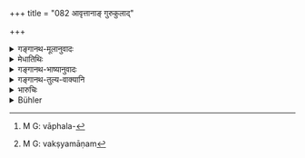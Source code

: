+++
title = "082 आवृत्तानाङ् गुरुकुलाद्"

+++

<details><summary>गङ्गानथ-मूलानुवादः</summary>

He shall do honour to those Brāhmaṇas who have returned from their teacher’s house; for kings, this is interminable; and has been called ‘Brahmic treasure’.—(82)
</details>

<details><summary>मेधातिथिः</summary>

**गुरुकुले** ऽधीतावगतवेदार्था गार्हस्थ्यं प्रतिपित्सवो धनेन पूजयितव्याः । इदम् अपि नैय्यमिकदानम् । अत एवाह **नृपाणाम् अक्षय** इति । नित्यत्वाद् **अक्षयो** यावज्जीविकः । काम्यत्वे चाफलभावि[^१०९] निवर्तते । यद् उक्तम् "सांतानिकं यक्ष्यमाणम्"[^११०] (म्ध् ११.१) इति तद् एवेदम् ।


[^११०]:
     M G: vakṣyamāṇam


[^१०९]:
     M G: vāphala-

- <u>अन्ये</u> त्व् आहुः । तत्रार्थिभ्यो दानं विहितम्, इह त्व् अनर्थिनाम् अधिकारात्, विधानमात्रया वस्त्रयुगादिदानेन च नराणां पूजा कर्तव्या । तथा चाह **विप्राणां पूजको भवेद्** इति । 

- **निधिर्** इव निधिः, उत्तमफलत्वात् । ब्रह्मसंनिहितो **ब्राह्मः** ॥ ८.८२ ॥
</details>

<details><summary>गङ्गानथ-भाष्यानुवादः</summary>

He shall honour with gifts those Brāhmaṇas who have learnt the Veda and
studied what is contained in it in their teacher’s house and are
desirous of proceeding to Householdership.

This act of giving also is abligatory on the King. Hence it is said that
—‘*for the king this is interminable*—*i.e*., obligatory, hence
interminable, life-long. If it were voluntary, its necessity would cease
as soon as its fruits had been attained. This is exactly what is going
to be described under 11.1.

Others however hold that what is enjoined under 11.1 is the giving of
gifts to persons seeking for it, while the present context refers to
persons not seeking for gifts; hence all that is meant is that they
shall be duly honoured with such presents as those of a pair of cloth
and the like, just in obedience to the injunction laying down such
honouring, it is in view of this that the text has said ‘he shall do
honour to the Brāhmaṇas.’

‘*Brahmic*’—entrusted to the Brāhmaṇas.—(82).
</details>

<details><summary>गङ्गानथ-तुल्य-वाक्यानि</summary>

**(verses 7.82-83)  
**

*Yājñavalkya* (1.314).—‘He shall present to Brāhmaṇas objects of
enjoyment, and various kinds of riches; what is given to Brāhmaṇas
constitutes an inexhaustible treasure for the king.’

Do. (1.321).—(See under 80.)
</details>

<details><summary>भारुचिः</summary>

इदम् अपि स्नातकेभ्यो नियमदानं राज्ञो **विधीयते** । एतेभ्यो ऽपि ह्य् अददतः प्रत्यवायः । तथा चोक्तम् "अदित्संस् त्यागम् अर्हति" (म्ध् १०.११३) इति ॥ ७.८२ ॥
</details>

<details><summary>Bühler</summary>

082	Let him honour those Brahmanas who have returned from their teacher's house (after studying the Veda); for that (money which is given) to Brahmanas is declared to be an imperishable treasure for kings.
</details>

